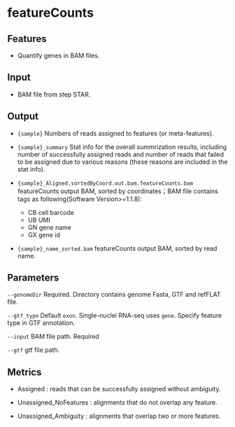 # featureCounts

## Features
- Quantify genes in BAM files.

## Input
- BAM file from step STAR.

## Output
- `{sample}` Numbers of reads assigned to features (or meta-features).

- `{sample}_summary` Stat info for the overall summrization results, including number of successfully assigned reads and number of reads that failed to be assigned due to various reasons (these reasons are included in the stat info).

- `{sample}_Aligned.sortedByCoord.out.bam.featureCounts.bam` featureCounts output BAM, sorted by coordinates；BAM file contains tags as following(Software Version>=1.1.8):
    - CB cell barcode
    - UB UMI
    - GN gene name
    - GX gene id

- `{sample}_name_sorted.bam` featureCounts output BAM, sorted by read name.

## Parameters

`--genomeDir` Required. Directory contains genome Fasta, GTF and refFLAT file.

`--gtf_type` Default `exon`. Single-nuclei RNA-seq uses `gene`. Specify feature type in GTF annotation.

`--input` BAM file path. Required

`--gtf` gtf file path.

## Metrics
- Assigned : reads that can be successfully assigned without ambiguity.

- Unassigned_NoFeatures : alignments that do not overlap any feature.

- Unassigned_Ambiguity : alignments that overlap two or more features.

